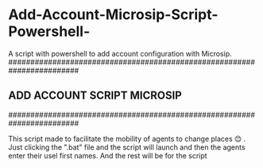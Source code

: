 # Add-Account-Microsip-Script-Powershell-
A script with powershell to add account configuration with Microsip.
########################################################################
##                    ADD ACCOUNT SCRIPT MICROSIP                     ##
########################################################################

This script made to facilitate the mobility of agents to change places :blush: .
Just clicking the ".bat" file and the script will launch and then the agents enter their usel first names. 
And the rest will be for the script